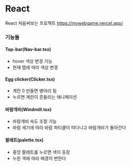 # React

React 처음써보는 프로젝트
https://mywebgame.vercel.app/

### 기능들
#### Top-bar(Nav-bar.tsx)
- hover 색상 변경 기능
- 현재 탭에 따라 색상 변경
#### Egg clicker(Clicker.tsx)
- 계란 0 만들면 병아리 됨
- 누르면 계란이 흔들리는 애니메이션
#### 바람개비(Windmill.tsx)
- 바람개비 속도 조절 기능
- 바람 세기에 따라 바람 파티클이 떠다니고 바람개비가 돌아간다
#### 팔레트(palette.tsx)
- 중앙 팔레트를 누르면 색이 등장
- 누른 색에 따라 배경이 변한다

